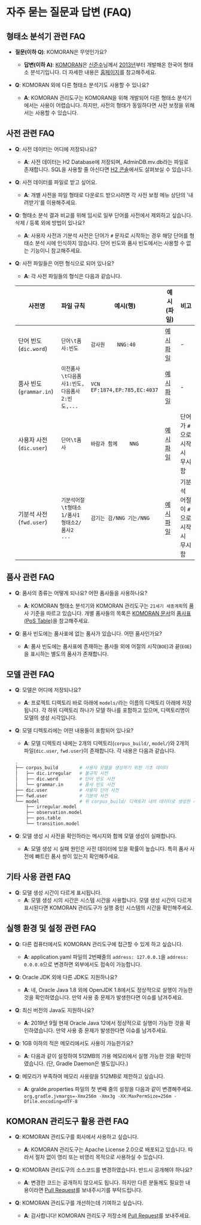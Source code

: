 # 자주 묻는 질문과 답변 (FAQ)

## 형태소 분석기 관련 FAQ

* **질문(이하 Q)**: KOMORAN은 무엇인가요?
  * **답변(이하 A)**: [KOMORAN](https://github.com/shin285/KOMORAN)은 [신준수](https://github.com/shin285)님께서 [2013년](https://shineware.tistory.com/entry/KOMORAN-ver-05-자바-한글-형태소-분석기)부터 개발해온 한국어 형태소 분석기입니다. 더 자세한 내용은 [홈페이지](https://www.shineware.co.kr/products/komoran/?utm_source=komoran-admin&utm_medium=Referral&utm_campaign=admin-github)를 참고해주세요.

* **Q**: KOMORAN 외에 다른 형태소 분석기도 사용할 수 있나요?
  * **A**: KOMORAN 관리도구는 KOMORAN을 위해 개발되어 다른 형태소 분석기에서는 사용이 어렵습니다. 하지만, 사전의 형태가 동일하다면 사전 보정을 위해서는 사용할 수 있습니다.

## 사전 관련 FAQ

* **Q**: 사전 데이터는 어디에 저장되나요?
  * **A**: 사전 데이터는 H2 Database에 저장되며, AdminDB.mv.db라는 파일로 존재합니다. SQL을 사용할 줄 아신다면 [H2 콘솔](http://localhost:3579/console)에서도 살펴보실 수 있습니다.

* **Q**: 사전 데이터를 파일로 받고 싶어요.
  * **A**: 개별 사전을 파일 형태로 다운로드 받으시려면 각 사전 보정 메뉴 상단의 '내려받기'를 이용해주세요.

* **Q**: 형태소 분석 결과 비교를 위해 임시로 일부 단어를 사전에서 제외하고 싶습니다. 삭제 / 등록 외에 방법이 있나요?
  * **A**: 사용자 사전과 기분석 사전은 단어가 `#` 문자로 시작하는 경우 해당 단어를 형태소 분석 시에 인식하지 않습니다. 단어 빈도와 품사 빈도에서는 사용할 수 없는 기능이니 참고해주세요.

* **Q**: 사전 파일들은 어떤 형식으로 되어 있나요?
  * **A**: 각 사전 파일들의 형식은 다음과 같습니다.

  | 사전명                   | 파일 규칙                            | 예시(행)                        | 예시(파일)                                                                           | 비고                          |
  | ------------------------ | ------------------------------------ | ------------------------------- | ------------------------------------------------------------------------------------ | ----------------------------- |
  | 단어 빈도 (`dic.word`)   | `단어\t품사:빈도`                    | `감사원	NNG:40`                 | [예시 파일](https://github.com/shin285/KOMORAN/blob/master/corpus_build/dic.word)    | -                             |
  | 품사 빈도 (`grammar.in`) | `이전품사\t다음품사1:빈도,다음품사2:빈도,...` | `VCN	EF:1874,EP:785,EC:4037` | [예시 파일](https://github.com/shin285/KOMORAN/blob/master/corpus_build/grammar.in) | -                        |
  | 사용자 사전 (`dic.user`) | `단어\t품사`                         | `바람과 함께	NNG`              | [예시 파일](https://github.com/shin285/KOMORAN/blob/master/user_data/dic.user)       | 단어가 `#`으로 시작 시 무시함 |
  | 기분석 사전 (`fwd.user`) | `기분석어절\t형태소1/품사1 형태소2/품사2 ...` | `감기는	감/NNG 기는/NNG`    | [예시 파일](https://github.com/shin285/KOMORAN/blob/master/user_data/fwd.user) | 기분석 어절이 `#`으로 시작 시 무시함 |

## 품사 관련 FAQ

* **Q**: 품사의 종류는 어떻게 되나요? 어떤 품사들을 사용하나요?
  * **A**: KOMORAN 형태소 분석기와 KOMORAN 관리도구는 `21세기 세종계획`의 품사 기준을 따르고 있습니다. 개별 품사들의 목록은 [KOMORAN 문서](http://docs.komoran.kr/?utm_source=komoran-admin&utm_medium=Referral&utm_campaign=admin-github)의 [품사표(PoS Table)](http://docs.komoran.kr/firststep/postypes.html?utm_source=komoran-admin&utm_medium=Referral&utm_campaign=admin-github)을 참고해주세요.

* **Q**: 품사 빈도에는 품사표에 없는 품사가 있습니다. 어떤 품사인가요?
  * **A**: 품사 빈도에는 품사표에 존재하는 품사들 외에 어절의 시작(`BOE`)과 끝(`EOE`)을 표시하는 별도의 품사가 존재합니다.

## 모델 관련 FAQ

* **Q**: 모델은 어디에 저장되나요?
  * **A**: 프로젝트 디렉토리 바로 아래에 `models/`라는 이름의 디렉토리 아래에 저장됩니다. 각 하위 디렉토리 하나가 모델 하나를 포함하고 있으며, 디렉토리명이 모델의 생성 시각입니다.

* **Q**: 모델 디렉토리에는 어떤 내용들이 포함되어 있나요?
  * **A**: 모델 디렉토리 내에는 2개의 디렉토리(`corpus_build/`, `model/`)와 2개의 파일(`dic.user`, `fwd.user`)이 존재합니다. 각 내용은 다음과 같습니다.

  ```sh
  .
  ├── corpus_build        # 사용자 모델을 생성하기 위한 기초 데이터
  │   ├── dic.irregular   # 불규칙 사전
  │   ├── dic.word        # 단어 빈도 사전
  │   └── grammar.in      # 품사 빈도 사전
  ├── dic.user            # 사용자 단어 사전
  ├── fwd.user            # 기분석 사전
  └── model               # 위 corpus_build/ 디렉토리 내의 데이터로 생성한 사용자 모델
      ├── irregular.model
      ├── observation.model
      ├── pos.table
      └── transition.model
  ````

* **Q**: 모델 생성 시 사전을 확인하라는 메시지와 함께 모델 생성이 실패합니다.
  * **A**: 모델 생성 시 실패 원인은 사전 데이터에 있을 확률이 높습니다. 특히 품사 사전에 빠트린 품사 쌍이 있는지 확인해주세요.

## 기타 사용 관련 FAQ

* **Q**: 모델 생성 시간이 다르게 표시됩니다.
  * **A**: 모델 생성 시의 시간은 시스템 시간을 사용합니다. 모델 생성 시간이 다르게 표시된다면 KOMORAN 관리도구가 실행 중인 시스템의 시간을 확인해주세요.

## 실행 환경 및 설정 관련 FAQ

* **Q**: 다른 컴퓨터에서도 KOMORAN 관리도구에 접근할 수 있게 하고 싶습니다.
  * **A**: application.yaml 파일의 2번째줄의 `address: 127.0.0.1`을 `address: 0.0.0.0`으로 변경하면 외부에서도 접속이 가능합니다.

* **Q**: Oracle JDK 외에 다른 JDK도 지원하나요?
  * **A**: 네, Oracle Java 1.8 외에 OpenJDK 1.8에서도 정상적으로 실행이 가능한 것을 확인하였습니다. 만약 사용 중 문제가 발생한다면 이슈를 남겨주세요.

* **Q**: 최신 버전의 Java도 지원하나요?
  * **A**: 2019년 9월 현재 Oracle Java 12에서 정상적으로 실행이 가능한 것을 확인하였습니다. 만약 사용 중 문제가 발생한다면 이슈를 남겨주세요.

* **Q**: 1GB 이하의 적은 메모리에서도 사용이 가능한가요?
  * **A**: 다음과 같이 설정하여 512MB의 가용 메모리에서 실행 가능한 것을 확인하였습니다. (단, Gradle Daemon은 별도입니다.)

* **Q**: 메모리가 부족하여 메모리 사용량을 512MB로 제한하고 싶습니다.
  * **A**: gralde.properties 파일의 첫 번째 줄의 설정을 다음과 같이 변경해주세요. `org.gradle.jvmargs=-Xmx256m -Xmx3g -XX:MaxPermSize=256m -Dfile.encoding=UTF-8`

## KOMORAN 관리도구 활용 관련 FAQ

* **Q**: KOMORAN 관리도구를 회사에서 사용하고 싶습니다.
  * **A**: KOMORAN 관리도구는 Apache License 2.0으로 배포되고 있습니다. 따라서 절차 없이 영리 또는 비영리 목적으로 사용하실 수 있습니다.

* **Q**: KOMORAN 관리도구의 소스코드를 변경하였습니다. 반드시 공개해야 하나요?
  * **A**: 변경한 코드는 공개하지 않으셔도 됩니다. 하지만 다른 분들께도 필요한 내용이라면 [Pull Request](https://github.com/shineware/KOMORANAdmin/pulls)를 보내주시기를 부탁드립니다.

* **Q**: KOMORAN 관리도구를 개선하는데 기여하고 싶습니다.
  * **A**: 감사합니다! KOMORAN 관리도구 저장소에 [Pull Request](https://github.com/shineware/KOMORANAdmin/pulls)를 보내주세요.

